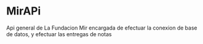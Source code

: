# MirAPi
Api general de La Fundacion Mir encargada de efectuar la conexion de base de datos, y efectuar las entregas de notas
